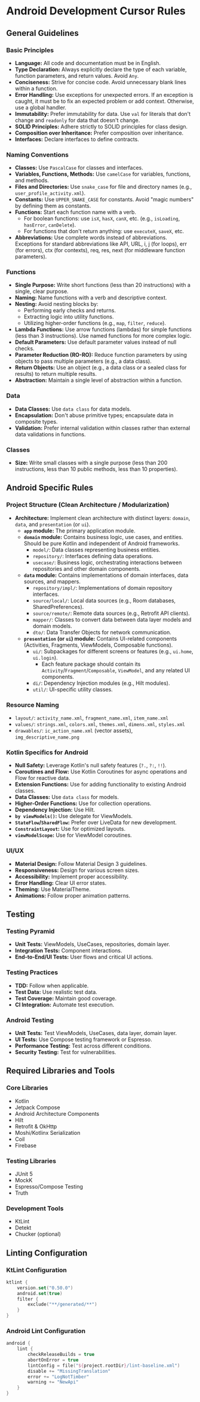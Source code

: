# Android Development Cursor Rules

## General Guidelines

### Basic Principles

- **Language:** All code and documentation must be in English.
- **Type Declaration:** Always explicitly declare the type of each variable, function parameters, and return values. Avoid `Any`.
- **Conciseness:** Strive for concise code. Avoid unnecessary blank lines within a function.
- **Error Handling:** Use exceptions for unexpected errors. If an exception is caught, it must be to fix an expected problem or add context. Otherwise, use a global handler.
- **Immutability:** Prefer immutability for data. Use `val` for literals that don't change and `readonly` for data that doesn't change.
- **SOLID Principles:** Adhere strictly to SOLID principles for class design.
- **Composition over Inheritance:** Prefer composition over inheritance.
- **Interfaces:** Declare interfaces to define contracts.

### Naming Conventions

- **Classes:** Use `PascalCase` for classes and interfaces.
- **Variables, Functions, Methods:** Use `camelCase` for variables, functions, and methods.
- **Files and Directories:** Use `snake_case` for file and directory names (e.g., `user_profile_activity.xml`).
- **Constants:** Use `UPPER_SNAKE_CASE` for constants. Avoid "magic numbers" by defining them as constants.
- **Functions:** Start each function name with a verb.
  - For boolean functions: use `isX`, `hasX`, `canX`, etc. (e.g., `isLoading`, `hasError`, `canDelete`).
  - For functions that don't return anything: use `executeX`, `saveX`, etc.
- **Abbreviations:** Use complete words instead of abbreviations. Exceptions for standard abbreviations like API, URL, i, j (for loops), err (for errors), ctx (for contexts), req, res, next (for middleware function parameters).

### Functions

- **Single Purpose:** Write short functions (less than 20 instructions) with a single, clear purpose.
- **Naming:** Name functions with a verb and descriptive context.
- **Nesting:** Avoid nesting blocks by:
  - Performing early checks and returns.
  - Extracting logic into utility functions.
  - Utilizing higher-order functions (e.g., `map`, `filter`, `reduce`).
- **Lambda Functions:** Use arrow functions (lambdas) for simple functions (less than 3 instructions). Use named functions for more complex logic.
- **Default Parameters:** Use default parameter values instead of null checks.
- **Parameter Reduction (RO-RO):** Reduce function parameters by using objects to pass multiple parameters (e.g., a data class).
- **Return Objects:** Use an object (e.g., a data class or a sealed class for results) to return multiple results.
- **Abstraction:** Maintain a single level of abstraction within a function.

### Data

- **Data Classes:** Use `data class` for data models.
- **Encapsulation:** Don't abuse primitive types; encapsulate data in composite types.
- **Validation:** Prefer internal validation within classes rather than external data validations in functions.

### Classes

- **Size:** Write small classes with a single purpose (less than 200 instructions, less than 10 public methods, less than 10 properties).

## Android Specific Rules

### Project Structure (Clean Architecture / Modularization)

- **Architecture:** Implement clean architecture with distinct layers: `domain`, `data`, and `presentation` (or `ui`).
  - **`app` module:** The primary application module.
  - **`domain` module:** Contains business logic, use cases, and entities. Should be pure Kotlin and independent of Android frameworks.
    - `model/`: Data classes representing business entities.
    - `repository/`: Interfaces defining data operations.
    - `usecase/`: Business logic, orchestrating interactions between repositories and other domain components.
  - **`data` module:** Contains implementations of domain interfaces, data sources, and mappers.
    - `repository/impl/`: Implementations of domain repository interfaces.
    - `source/local/`: Local data sources (e.g., Room databases, SharedPreferences).
    - `source/remote/`: Remote data sources (e.g., Retrofit API clients).
    - `mapper/`: Classes to convert data between data layer models and domain models.
    - `dto/`: Data Transfer Objects for network communication.
  - **`presentation` (or `ui`) module:** Contains UI-related components (Activities, Fragments, ViewModels, Composable functions).
    - `ui/`: Subpackages for different screens or features (e.g., `ui.home`, `ui.login`).
      - Each feature package should contain its `Activity`/`Fragment`/`Composable`, `ViewModel`, and any related UI components.
    - `di/`: Dependency Injection modules (e.g., Hilt modules).
    - `util/`: UI-specific utility classes.

### Resource Naming

- `layout/`: `activity_name.xml`, `fragment_name.xml`, `item_name.xml`
- `values/`: `strings.xml`, `colors.xml`, `themes.xml`, `dimens.xml`, `styles.xml`
- `drawables/`: `ic_action_name.xml` (vector assets), `img_descriptive_name.png`

### Kotlin Specifics for Android

- **Null Safety:** Leverage Kotlin's null safety features (`?.`, `?:`, `!!`).
- **Coroutines and Flow:** Use Kotlin Coroutines for async operations and Flow for reactive data.
- **Extension Functions:** Use for adding functionality to existing Android classes.
- **Data Classes:** Use `data class` for models.
- **Higher-Order Functions:** Use for collection operations.
- **Dependency Injection:** Use Hilt.
- **`by viewModels()`:** Use delegate for ViewModels.
- **`StateFlow`/`SharedFlow`:** Prefer over LiveData for new development.
- **`ConstraintLayout`:** Use for optimized layouts.
- **`viewModelScope`:** Use for ViewModel coroutines.

### UI/UX

- **Material Design:** Follow Material Design 3 guidelines.
- **Responsiveness:** Design for various screen sizes.
- **Accessibility:** Implement proper accessibility.
- **Error Handling:** Clear UI error states.
- **Theming:** Use MaterialTheme.
- **Animations:** Follow proper animation patterns.

## Testing

### Testing Pyramid

- **Unit Tests:** ViewModels, UseCases, repositories, domain layer.
- **Integration Tests:** Component interactions.
- **End-to-End/UI Tests:** User flows and critical UI actions.

### Testing Practices

- **TDD:** Follow when applicable.
- **Test Data:** Use realistic test data.
- **Test Coverage:** Maintain good coverage.
- **CI Integration:** Automate test execution.

### Android Testing

- **Unit Tests:** Test ViewModels, UseCases, data layer, domain layer.
- **UI Tests:** Use Compose testing framework or Espresso.
- **Performance Testing:** Test across different conditions.
- **Security Testing:** Test for vulnerabilities.

## Required Libraries and Tools

### Core Libraries

- Kotlin
- Jetpack Compose
- Android Architecture Components
- Hilt
- Retrofit & OkHttp
- Moshi/Kotlinx Serialization
- Coil
- Firebase

### Testing Libraries

- JUnit 5
- MockK
- Espresso/Compose Testing
- Truth

### Development Tools

- KtLint
- Detekt
- Chucker (optional)

## Linting Configuration

### KtLint Configuration

```kotlin
ktlint {
    version.set("0.50.0")
    android.set(true)
    filter {
        exclude("**/generated/**")
    }
}
```

### Android Lint Configuration

```kotlin
android {
    lint {
        checkReleaseBuilds = true
        abortOnError = true
        lintConfig = file("${project.rootDir}/lint-baseline.xml")
        disable += "MissingTranslation"
        error += "LogNotTimber"
        warning += "NewApi"
    }
}
```
